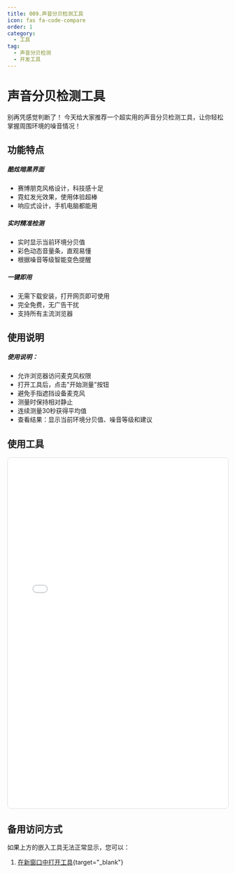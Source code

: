 ```yaml
---
title: 009.声音分贝检测工具
icon: fas fa-code-compare
order: 1
category:
  - 工具
tag:
  - 声音分贝检测
  - 开发工具
---
```


# 声音分贝检测工具    

别再凭感觉判断了！ 今天给大家推荐一个超实用的声音分贝检测工具，让你轻松掌握周围环境的噪音情况！

## 功能特点

##### 酷炫暗黑界面

* 赛博朋克风格设计，科技感十足
* 霓虹发光效果，使用体验超棒
* 响应式设计，手机电脑都能用

##### 实时精准检测

* 实时显示当前环境分贝值
* 彩色动态音量条，直观易懂
* 根据噪音等级智能变色提醒

##### 一键即用

* 无需下载安装，打开网页即可使用
* 完全免费，无广告干扰
* 支持所有主流浏览器


## 使用说明

##### 使用说明：

- 允许浏览器访问麦克风权限
- 打开工具后，点击"开始测量"按钮
- 避免手指遮挡设备麦克风
- 测量时保持相对静止
- 连续测量30秒获得平均值
- 查看结果：显示当前环境分贝值、噪音等级和建议

## 使用工具

<iframe src="/tools/sound_decibel_meter.html" width="100%" height="800px" frameborder="0" style="border: 1px solid #ddd; border-radius: 8px;"></iframe> 

## 备用访问方式

如果上方的嵌入工具无法正常显示，您可以：

1. [在新窗口中打开工具](/tools/sound_decibel_meter.html){target="_blank"}
